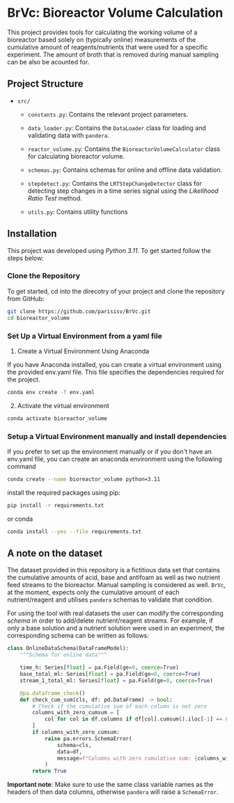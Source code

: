 # BrVc: Bioreactor Volume Calculation

This project provides tools for calculating the working volume of a bioreactor based solely on (typically online) measurements of the cumulative amount of reagents/nutrients that were used for a specific experiment. The amount of broth that is removed during manual sampling can be also be acounted for.  

## Project Structure

- `src/`
  - `constants.py`: Contains the relevant project parameters. 

  - `data_loader.py`: Contains the `DataLoader` class for loading and validating data with `pandera`.

  - `reactor_volume.py`: Contains the `BioreactorVolumeCalculator` class for calculating bioreactor volume.

  - `schemas.py`: Contains schemas for online and offline data validation.

  - `stepdetect.py`: Contains the `LRTStepChangeDetector` class for detecting step changes in a time series signal using the *Likelihood Ratio Test* method.

  - `utils.py`: Contains utility functions

## Installation

This project was developed using *Python 3.11*. To get started follow the steps below:

### Clone the Repository

To get started, cd into the direcotry of your project and clone the repository from GitHub:

```sh
git clone https://github.com/parisisv/BrVc.git
cd bioreactor_volume
```
### Set Up a Virtual Environment from a yaml file
1. Create a Virtual Environment Using Anaconda

If you have Anaconda installed, you can create a virtual environment using the provided env.yaml file. This file specifies the dependencies required for the project.

```sh
conda env create -f env.yaml
```
2. Activate the virtual environment

```sh
conda activate bioreactor_volume
```
### Setup a Virtual Environment manually and install dependencies
If you prefer to set up the environment manually or if you don't have an env.yaml file, you can create an anaconda environment using the following command 

```sh
conda create --name bioreactor_volume python=3.11
```

install the required packages using pip:

```sh
pip install -r requirements.txt
```
or conda

```sh
conda install --yes --file requirements.txt
```

## A note on the dataset

The dataset provided in this repository is a fictitious data set that contains the cumulative amounts of acid, base and antifoam as well as two nutrient feed streams to the bioreactor. Manual sampling is considered as well. `BrVc`, at the moment, expects only the cumulative amount of each nutrient/reagent and utilises `pandera` schemas to validate that condition.

For using the tool with real datasets the user can modify the corresponding *schema* in order to add/delete nutrient/reagent streams. For example, if only a base solution and a nutrient solution were used in an experiment, the corresponding schema can be written as follows:

```py
class OnlineDataSchema(DataFrameModel):
    """Schema for online data"""

    time_h: Series[float] = pa.Field(ge=0, coerce=True)
    base_total_ml: Series[float] = pa.Field(ge=0, coerce=True)
    stream_1_total_ml: Series[float] = pa.Field(ge=0, coerce=True)

    @pa.dataframe_check()
    def check_cum_sum(cls, df: pd.DataFrame) -> bool:
        # Check if the cumulative sum of each column is not zero
        columns_with_zero_cumsum = [
            col for col in df.columns if df[col].cumsum().iloc[-1] == 0
        ]
        if columns_with_zero_cumsum:
            raise pa.errors.SchemaError(
                schema=cls,
                data=df,
                message=f"Columns with zero cumulative sum: {columns_with_zero_cumsum}",
            )
        return True
```

**Important note**: Make sure to use the same class variable names as the headers of then data columns, otherwise `pandera` will raise a `SchemaError`.  










